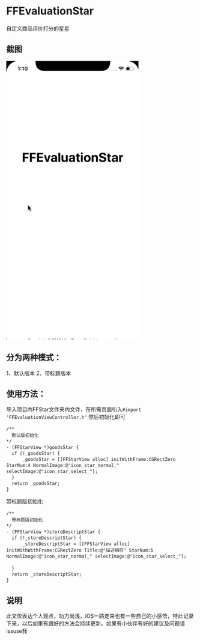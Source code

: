 # FFEvaluationStar
自定义商品评价打分的星星

## 截图
![FFEvaluationStar](./FFEvaluationStar.gif)

## 分为两种模式：
  1、默认版本
  2、带标题版本

## 使用方法：
  导入项目内FFStar文件夹内文件，在所需页面引入```#import "FFEvaluationViewController.h"```
  然后初始化即可
  ```
  /**
    默认版初始化
 */
- (FFStarView *)goodsStar {
    if (!_goodsStar) {
        _goodsStar = [[FFStarView alloc] initWithFrame:CGRectZero StarNum:4 NormalImage:@"icon_star_normal_" selectImage:@"icon_star_select_"];
    }
    return _goodsStar;
}
```
  带标题版初始化
  ```
  /**
    带标题版初始化
 */
- (FFStarView *)storeDescriptStar {
    if (!_storeDescriptStar) {
        _storeDescriptStar = [[FFStarView alloc] initWithWithFrame:CGRectZero Title:@"描述相符" StarNum:5 NormalImage:@"icon_star_normal_" selectImage:@"icon_star_select_"];
        
    }
    return _storeDescriptStar;
}
```
## 说明
此文仅表达个人观点，功力尚浅，iOS一路走来也有一些自己的小感悟，特此记录下来，以后如果有跟好的方法会持续更新。如果有小伙伴有好的建议及问题请issuse我
  

